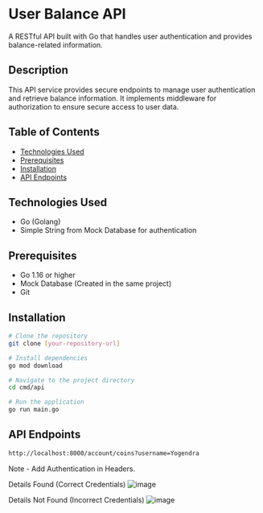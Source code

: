 # User Balance API

A RESTful API built with Go that handles user authentication and provides balance-related information.

## Description
This API service provides secure endpoints to manage user authentication and retrieve balance information. It implements middleware for authorization to ensure secure access to user data.

## Table of Contents
- [Technologies Used](#technologies-used)
- [Prerequisites](#prerequisites)
- [Installation](#installation)
- [API Endpoints](#api-endpoints)

## Technologies Used
- Go (Golang)
- Simple String from Mock Database for authentication

## Prerequisites
- Go 1.16 or higher
- Mock Database (Created in the same project)
- Git

## Installation
```bash
# Clone the repository
git clone [your-repository-url]

# Install dependencies
go mod download

# Navigate to the project directory
cd cmd/api

# Run the application
go run main.go
```

## API Endpoints
```bash
http://localhost:8000/account/coins?username=Yogendra
```
Note - Add Authentication in Headers.

Details Found (Correct Credentials)
![image](https://github.com/user-attachments/assets/c01037b3-04c5-4ba4-989c-a2aa8f542e45)

Details Not Found (Incorrect Credentials)
![image](https://github.com/user-attachments/assets/09f9dcd0-7768-43d6-823c-5ee7bb5525bd)

